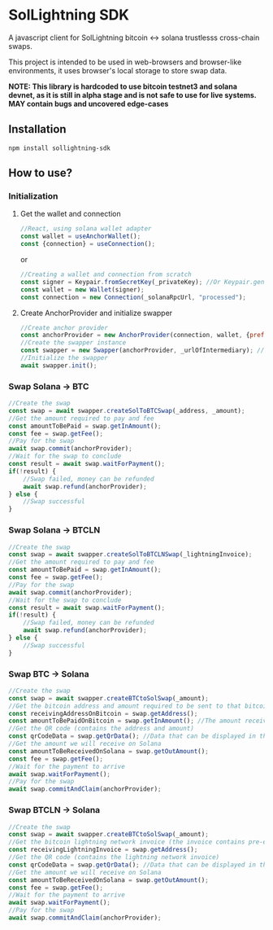 # SolLightning SDK

A javascript client for SolLightning bitcoin <-> solana trustlesss cross-chain swaps.

This project is intended to be used in web-browsers and browser-like environments, it uses browser's local storage to store swap data.

**NOTE: This library is hardcoded to use bitcoin testnet3 and solana devnet, as it is still in alpha stage and is not safe to use for live systems. MAY contain bugs and uncovered edge-cases**

## Installation
```
npm install sollightning-sdk
```

## How to use?
### Initialization
1. Get the wallet and connection
    ```javascript
    //React, using solana wallet adapter
    const wallet = useAnchorWallet();
    const {connection} = useConnection();
    ```
    or
    ```javascript
    //Creating a wallet and connection from scratch
    const signer = Keypair.fromSecretKey(_privateKey); //Or Keypair.generate() to generate new one
    const wallet = new Wallet(signer);   
    const connection = new Connection(_solanaRpcUrl, "processed");
    ```
2. Create AnchorProvider and initialize swapper
    ```javascript
    //Create anchor provider
    const anchorProvider = new AnchorProvider(connection, wallet, {preflightCommitment: "processed"});
    //Create the swapper instance
    const swapper = new Swapper(anchorProvider, _urlOfIntermediary); //Where URL is the address of the intermediary handling the swaps
    //Initialize the swapper
    await swapper.init();
    ```

### Swap Solana -> BTC
```javascript
//Create the swap
const swap = await swapper.createSolToBTCSwap(_address, _amount);
//Get the amount required to pay and fee
const amountToBePaid = swap.getInAmount();
const fee = swap.getFee();
//Pay for the swap
await swap.commit(anchorProvider);
//Wait for the swap to conclude
const result = await swap.waitForPayment();
if(!result) {
    //Swap failed, money can be refunded
    await swap.refund(anchorProvider);
} else {
    //Swap successful
}
```

### Swap Solana -> BTCLN
```javascript
//Create the swap
const swap = await swapper.createSolToBTCLNSwap(_lightningInvoice);
//Get the amount required to pay and fee
const amountToBePaid = swap.getInAmount();
const fee = swap.getFee();
//Pay for the swap
await swap.commit(anchorProvider);
//Wait for the swap to conclude
const result = await swap.waitForPayment();
if(!result) {
    //Swap failed, money can be refunded
    await swap.refund(anchorProvider);
} else {
    //Swap successful
}
```

### Swap BTC -> Solana
```javascript
//Create the swap
const swap = await swapper.createBTCtoSolSwap(_amount);
//Get the bitcoin address and amount required to be sent to that bitcoin address
const receivingAddressOnBitcoin = swap.getAddress();
const amountToBePaidOnBitcoin = swap.getInAmount(); //The amount received MUST match
//Get the QR code (contains the address and amount)
const qrCodeData = swap.getQrData(); //Data that can be displayed in the form of QR code
//Get the amount we will receive on Solana
const amountToBeReceivedOnSolana = swap.getOutAmount();
const fee = swap.getFee();
//Wait for the payment to arrive
await swap.waitForPayment();
//Pay for the swap
await swap.commitAndClaim(anchorProvider);
```

### Swap BTCLN -> Solana
```javascript
//Create the swap
const swap = await swapper.createBTCtoSolSwap(_amount);
//Get the bitcoin lightning network invoice (the invoice contains pre-entered amount)
const receivingLightningInvoice = swap.getAddress();
//Get the QR code (contains the lightning network invoice)
const qrCodeData = swap.getQrData(); //Data that can be displayed in the form of QR code
//Get the amount we will receive on Solana
const amountToBeReceivedOnSolana = swap.getOutAmount();
const fee = swap.getFee();
//Wait for the payment to arrive
await swap.waitForPayment();
//Pay for the swap
await swap.commitAndClaim(anchorProvider);
```